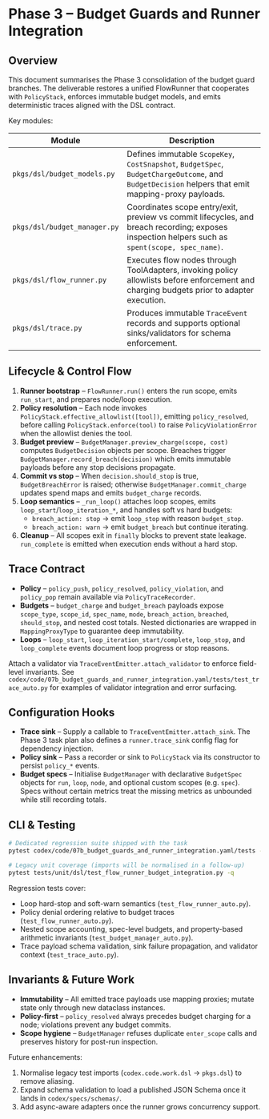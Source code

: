 # Phase 3 – Budget Guards and Runner Integration

## Overview

This document summarises the Phase 3 consolidation of the budget guard branches. The deliverable restores a unified FlowRunner
that cooperates with `PolicyStack`, enforces immutable budget models, and emits deterministic traces aligned with the DSL
contract.

Key modules:

| Module | Description |
| ------ | ----------- |
| `pkgs/dsl/budget_models.py` | Defines immutable `ScopeKey`, `CostSnapshot`, `BudgetSpec`, `BudgetChargeOutcome`, and `BudgetDecision` helpers that emit mapping-proxy payloads. |
| `pkgs/dsl/budget_manager.py` | Coordinates scope entry/exit, preview vs commit lifecycles, and breach recording; exposes inspection helpers such as `spent(scope, spec_name)`. |
| `pkgs/dsl/flow_runner.py` | Executes flow nodes through ToolAdapters, invoking policy allowlists before enforcement and charging budgets prior to adapter execution. |
| `pkgs/dsl/trace.py` | Produces immutable `TraceEvent` records and supports optional sinks/validators for schema enforcement. |

## Lifecycle & Control Flow

1. **Runner bootstrap** – `FlowRunner.run()` enters the run scope, emits `run_start`, and prepares node/loop execution.
2. **Policy resolution** – Each node invokes `PolicyStack.effective_allowlist([tool])`, emitting `policy_resolved`, before calling
   `PolicyStack.enforce(tool)` to raise `PolicyViolationError` when the allowlist denies the tool.
3. **Budget preview** – `BudgetManager.preview_charge(scope, cost)` computes `BudgetDecision` objects per scope. Breaches trigger
   `BudgetManager.record_breach(decision)` which emits immutable payloads before any stop decisions propagate.
4. **Commit vs stop** – When `decision.should_stop` is true, `BudgetBreachError` is raised; otherwise `BudgetManager.commit_charge`
   updates spend maps and emits `budget_charge` records.
5. **Loop semantics** – `_run_loop()` attaches loop scopes, emits `loop_start`/`loop_iteration_*`, and handles soft vs hard budgets:
   * `breach_action: stop` → emit `loop_stop` with reason `budget_stop`.
   * `breach_action: warn` → emit `budget_breach` but continue iterating.
6. **Cleanup** – All scopes exit in `finally` blocks to prevent state leakage. `run_complete` is emitted when execution ends without
   a hard stop.

## Trace Contract

* **Policy** – `policy_push`, `policy_resolved`, `policy_violation`, and `policy_pop` remain available via `PolicyTraceRecorder`.
* **Budgets** – `budget_charge` and `budget_breach` payloads expose `scope_type`, `scope_id`, `spec_name`, `mode`, `breach_action`,
  `breached`, `should_stop`, and nested cost totals. Nested dictionaries are wrapped in `MappingProxyType` to guarantee deep
  immutability.
* **Loops** – `loop_start`, `loop_iteration_start/complete`, `loop_stop`, and `loop_complete` events document loop progress or
  stop reasons.

Attach a validator via `TraceEventEmitter.attach_validator` to enforce field-level invariants. See
`codex/code/07b_budget_guards_and_runner_integration.yaml/tests/test_trace_auto.py` for examples of validator integration and error
surfacing.

## Configuration Hooks

* **Trace sink** – Supply a callable to `TraceEventEmitter.attach_sink`. The Phase 3 task plan also defines a `runner.trace_sink`
  config flag for dependency injection.
* **Policy sink** – Pass a recorder or sink to `PolicyStack` via its constructor to persist `policy_*` events.
* **Budget specs** – Initialise `BudgetManager` with declarative `BudgetSpec` objects for `run`, `loop`, `node`, and optional custom
  scopes (e.g. `spec`). Specs without certain metrics treat the missing metrics as unbounded while still recording totals.

## CLI & Testing

```bash
# Dedicated regression suite shipped with the task
pytest codex/code/07b_budget_guards_and_runner_integration.yaml/tests -q

# Legacy unit coverage (imports will be normalised in a follow-up)
pytest tests/unit/dsl/test_flow_runner_budget_integration.py -q
```

Regression tests cover:

* Loop hard-stop and soft-warn semantics (`test_flow_runner_auto.py`).
* Policy denial ordering relative to budget traces (`test_flow_runner_auto.py`).
* Nested scope accounting, spec-level budgets, and property-based arithmetic invariants (`test_budget_manager_auto.py`).
* Trace payload schema validation, sink failure propagation, and validator context (`test_trace_auto.py`).

## Invariants & Future Work

* **Immutability** – All emitted trace payloads use mapping proxies; mutate state only through new dataclass instances.
* **Policy-first** – `policy_resolved` always precedes budget charging for a node; violations prevent any budget commits.
* **Scope hygiene** – `BudgetManager` refuses duplicate `enter_scope` calls and preserves history for post-run inspection.

Future enhancements:

1. Normalise legacy test imports (`codex.code.work.dsl` → `pkgs.dsl`) to remove aliasing.
2. Expand schema validation to load a published JSON Schema once it lands in `codex/specs/schemas/`.
3. Add async-aware adapters once the runner grows concurrency support.
